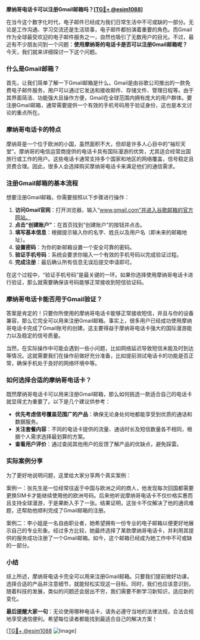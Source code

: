 **摩纳哥电话卡可以注册Gmail邮箱吗？[[TG💪+ @esim1088](https://t.me/s/esim1088)]**

在当今这个数字化时代，电子邮件已经成为我们日常生活中不可或缺的一部分。无论是工作沟通、学习交流还是生活琐事，电子邮件都扮演着重要的角色。而Gmail作为全球最受欢迎的电子邮件服务之一，自然也吸引了无数用户的目光。不过，最近有不少朋友问到一个问题：**使用摩纳哥的电话卡是否可以注册Gmail邮箱呢？** 今天，我们就来详细探讨一下这个问题。

### 什么是Gmail邮箱？

首先，让我们简单了解一下Gmail邮箱是什么。Gmail是由谷歌公司推出的一款免费电子邮件服务，用户可以通过它发送和接收邮件、存储文件、管理日程等。由于其界面简洁、功能强大且操作方便，Gmail在全球范围内拥有庞大的用户群体。要注册Gmail邮箱，通常需要提供一个有效的手机号码用于验证身份，这也是本文讨论的重点所在。

### 摩纳哥电话卡的特点

摩纳哥是一个位于欧洲的小国，虽然面积不大，但却是许多人心目中的“袖珍天堂”。摩纳哥的电信运营商提供的电话卡具有国际漫游的优势，尤其适合经常出国旅行或工作的用户。这些电话卡通常支持多个国家和地区的网络覆盖，信号稳定且资费合理。因此，很多人会选择购买摩纳哥电话卡来满足他们的通信需求。

### 注册Gmail邮箱的基本流程

想要注册Gmail邮箱，你需要按照以下步骤进行操作：

1. **访问Gmail官网**：打开浏览器，输入“www.gmail.com”并进入谷歌邮箱的官方网站。
2. **点击“创建账户”**：在首页找到“创建账户”的按钮并点击。
3. **填写基本信息**：根据提示输入你的名字、姓氏以及用户名（即未来的邮箱地址）。
4. **设置密码**：为你的新邮箱设置一个安全可靠的密码。
5. **验证手机号码**：系统会要求你输入一个有效的手机号码以完成验证过程。
6. **完成注册**：最后确认所有信息无误后提交申请即可。

在这个过程中，“验证手机号码”是最关键的一环。如果你选择使用摩纳哥电话卡进行验证，那么就需要确保该号码能够正常接收到短信验证码。

### 摩纳哥电话卡能否用于Gmail验证？

答案是肯定的！只要你所使用的摩纳哥电话卡能够正常接收短信，并且与你的设备兼容，那么它完全可以用来注册Gmail邮箱。事实上，很多用户已经成功使用摩纳哥电话卡完成了Gmail账号的创建。这主要得益于摩纳哥电话卡强大的国际漫游能力以及稳定的信号质量。

当然，在实际操作中可能会遇到一些小问题，比如网络延迟导致短信未能及时到达等情况。这就需要我们在操作前做好充分准备，比如提前测试电话卡的功能是否正常，确保手机处于良好的网络环境中等。

### 如何选择合适的摩纳哥电话卡？

既然摩纳哥电话卡可以用来注册Gmail邮箱，那么如何挑选一款适合自己的电话卡就显得尤为重要了。以下是几个建议供参考：

- **优先考虑信号覆盖范围广的产品**：确保无论身处何地都能享受到优质的通话和数据服务。
- **关注套餐内容**：不同的电话卡提供的流量、通话时长及短信数量各不相同，根据个人需求选择最划算的方案。
- **查看用户评价**：通过查阅其他用户的反馈了解产品的优缺点，避免踩雷。

### 实际案例分享

为了更好地说明问题，这里给大家分享两个真实案例：

案例一：张先生是一位经常往返于中国与欧洲之间的商人，他发现每次回国都需要更换SIM卡才能继续使用他的欧洲号码。后来他听说摩纳哥电话卡不仅价格实惠而且支持全球漫游，于是果断入手了一张。结果证明，这张卡不仅解决了他的通讯难题，还帮助他顺利完成了Gmail邮箱的注册。

案例二：李小姐是一名自由职业者，她希望拥有一份专业的电子邮箱以便更好地展示自己的专业形象。经过多方比较，她最终选择了某款摩纳哥电话卡，并利用其提供的服务成功注册了一个Gmail邮箱。如今，这个邮箱已经成为她工作中不可或缺的一部分。

### 小结

综上所述，摩纳哥电话卡完全可以用来注册Gmail邮箱。只要我们提前做好功课，选择合适的产品并注意细节，就能轻松实现这一目标。同时，我们也应该意识到，随着科技的发展，类似的问题还会层出不穷，我们需要不断学习新知识，适应新的变化。

**最后提醒大家一句**：无论使用哪种电话卡，请务必遵守当地的法律法规，合法合规地享受通信便利。希望每位读者都能找到最适合自己的解决方案！

[[TG💪+ @esim1088](https://t.me/s/esim1088) ![Image](https://i.postimg.cc/4NQfJmqS/Snipaste-2025-05-13-00-14-12.png)]